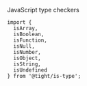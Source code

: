 JavaScript type checkers

```
import { 
  isArray,
  isBoolean,
  isFunction,
  isNull,
  isNumber,
  isObject,
  isString,
  isUndefined
} from '@tight/is-type';
```
